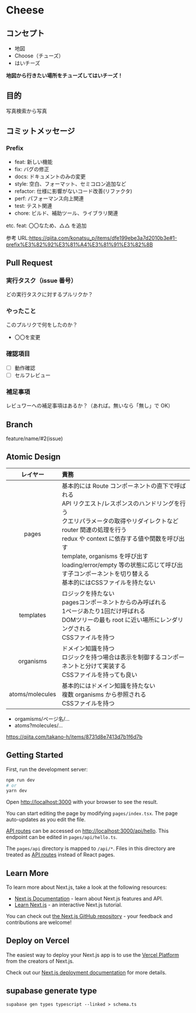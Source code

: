 # Cheese
## コンセプト
- 地図
- Choose（チューズ）
- はいチーズ

**地図から行きたい場所をチューズしてはいチーズ！**
## 目的
写真検索から写真



## コミットメッセージ

### Prefix

- feat: 新しい機能
- fix: バグの修正
- docs: ドキュメントのみの変更
- style: 空白、フォーマット、セミコロン追加など
- refactor: 仕様に影響がないコード改善(リファクタ)
- perf: パフォーマンス向上関連
- test: テスト関連
- chore: ビルド、補助ツール、ライブラリ関連

etc. feat: 〇〇なため、△△ を追加

参考 URL:https://qiita.com/konatsu_p/items/dfe199ebe3a7d2010b3e#1-prefix%E3%82%92%E3%81%A4%E3%81%91%E3%82%8B

## Pull Request

### 実行タスク（issue 番号）

どの実行タスクに対するプルリクか？

### やったこと

このプルリクで何をしたのか？

- 〇〇を変更

### 確認項目

- [ ] 動作確認
- [ ] セルフレビュー

### 補足事項

レビュワーへの補足事項はあるか？（あれば。無いなら「無し」で OK）

## Branch

feature/name/#2(issue)

## Atomic Design

<table>
<thead>
<tr>
<th style="text-align: center">レイヤー</th>
<th style="text-align: left">責務</th>
</tr>
</thead>
<tbody>
<tr>
<td style="text-align: center">pages</td>
<td style="text-align: left">基本的には Route コンポーネントの直下で呼ばれる<br>API リクエスト/レスポンスのハンドリングを行う<br>クエリパラメータの取得やリダイレクトなど router 関連の処理を行う<br>redux や context に依存する値や関数を呼び出す<br>template, organisms を呼び出す<br>loading/error/empty 等の状態に応じて呼び出す子コンポーネントを切り替える<br>基本的にはCSSファイルを持たない</td>
</tr>
<tr>
<td style="text-align: center">templates</td>
<td style="text-align: left">ロジックを持たない<br>pagesコンポーネントからのみ呼ばれる<br>1ページあたり1回だけ呼ばれる<br>DOMツリーの最も root に近い場所にレンダリングされる<br>CSSファイルを持つ</td>
</tr>
<tr>
<td style="text-align: center">organisms</td>
<td style="text-align: left">ドメイン知識を持つ<br>ロジックを持つ場合は表示を制御するコンポーネントと分けて実装する<br>CSSファイルを持っても良い</td>
</tr>
<tr>
<td style="text-align: center">atoms/molecules</td>
<td style="text-align: left">基本的にはドメイン知識を持たない<br>複数 organisms から参照される<br>CSSファイルを持つ</td>
</tr>
</tbody>
</table>

- orgamisms/ページ名/...
- atoms?molecules/...

https://qiita.com/takano-h/items/8731d8e7413d7b1f6d7b

## Getting Started

First, run the development server:

```bash
npm run dev
# or
yarn dev
```

Open [http://localhost:3000](http://localhost:3000) with your browser to see the result.

You can start editing the page by modifying `pages/index.tsx`. The page auto-updates as you edit the file.

[API routes](https://nextjs.org/docs/api-routes/introduction) can be accessed on [http://localhost:3000/api/hello](http://localhost:3000/api/hello). This endpoint can be edited in `pages/api/hello.ts`.

The `pages/api` directory is mapped to `/api/*`. Files in this directory are treated as [API routes](https://nextjs.org/docs/api-routes/introduction) instead of React pages.

## Learn More

To learn more about Next.js, take a look at the following resources:

- [Next.js Documentation](https://nextjs.org/docs) - learn about Next.js features and API.
- [Learn Next.js](https://nextjs.org/learn) - an interactive Next.js tutorial.

You can check out [the Next.js GitHub repository](https://github.com/vercel/next.js/) - your feedback and contributions are welcome!

## Deploy on Vercel

The easiest way to deploy your Next.js app is to use the [Vercel Platform](https://vercel.com/new?utm_medium=default-template&filter=next.js&utm_source=create-next-app&utm_campaign=create-next-app-readme) from the creators of Next.js.

Check out our [Next.js deployment documentation](https://nextjs.org/docs/deployment) for more details.

## supabase generate type

```
supabase gen types typescript --linked > schema.ts
```
